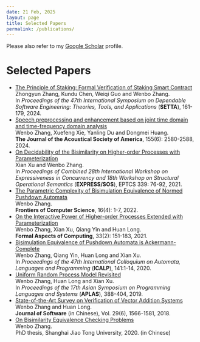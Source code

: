 ```yaml
---
date: 21 Feb, 2025
layout: page
title: Selected Papers
permalink: /publications/
---
```


Please also refer to my [Google Scholar][gs] profile.

# Selected Papers
- [The Principle of Staking: Formal Verification of Staking Smart Contract][SETTA24]<br>
  Zhongyun Zhang, Kundu Chen, Weiqi Guo and Wenbo Zhang.<br>
  In *Proceedings of the 47th International Symposium on Dependable Software Engineering: Theories, Tools, and Applications* (**SETTA**), 161-179, 2024.
- [Speech preprocessing and enhancement based on joint time domain and time-frequency domain analysis][JASA24]<br>
   Wenbo Zhang, Xuefeng Xie,  Yanling Du and Dongmei Huang.<br>
   <b>The Journal of the Acoustical Society of America</b>, 155(6): 2580-2588, 2024.
- [On Decidability of the Bisimilarity on Higher-order Processes with Parameterization][EXPRESS21]<br>
   Xian Xu and Wenbo Zhang.<br>
  In *Proceedings of Combined 28th International Workshop on Expressiveness in Concurrency and 18th Workshop on Structural Operational Semantics* (**EXPRESS/SOS**), EPTCS 339: 76-92, 2021.
- [The Parametric Complexity of Bisimulation Equivalence of Normed Pushdown Automata][FCS21]<br>
   Wenbo Zhang.<br>
  <b>Frontiers of Computer Science</b>, 16(4): 1-7, 2022.
- [On the Interactive Power of Higher-order Processes Extended with Parameterization][FAC20] <br>
   Wenbo Zhang, Xian Xu, Qiang Yin and Huan Long.<br>
  <b>Formal Aspects of Computing</b>, 33(2): 151-183, 2021.
- [Bisimulation Equivalence of Pushdown Automata is Ackermann-Complete][ICALP20] <br>
   Wenbo Zhang, Qiang Yin, Huan Long and Xian Xu.<br>
   In *Proceedings of the 47th International Colloquium on Automata, Languages and Programming* (**ICALP**), 141:1-14, 2020.
- [Uniform Random Process Model Revisited][APLAS19]  <br>
   Wenbo Zhang, Huan Long and Xian Xu. <br>
   In *Proceedings of the 17th Asian Symposium on Programming Languages and Systems* (**APLAS**), 388-404, 2019.
- [State-of-the-Art Survey on Verification of Vector Addition Systems][JOS18]<br>
   Wenbo Zhang and Huan Long.<br>
  <b>Journal of Software</b> (in Chinese), Vol. 29(6), 1566-1581, 2018.
- [On Bisimilarity Equivalence Checking Problems][PhDThesis]<br>Wenbo Zhang.<br> PhD thesis, Shanghai Jiao Tong University, 2020. (in Chinese)


[gs]: https://scholar.google.com/citations?hl=en&user=Hzshk5YAAAAJ
[SETTA24]: https://link.springer.com/chapter/10.1007/978-981-96-0602-3_9
[JASA24]: https://pubs.aip.org/asa/jasa/article-abstract/155/6/3580/3295657/Speech-preprocessing-and-enhancement-based-on?redirectedFrom=fulltext
[EXPRESS21]: https://arxiv.org/abs/2108.10494
[FCS21]: https://link.springer.com/article/10.1007/s11704-021-0340-x
[FAC20]: https://link.springer.com/article/10.1007/s00165-020-00524-1
[ICALP20]: https://drops.dagstuhl.de/opus/volltexte/2020/12548/pdf/LIPIcs-ICALP-2020-141.pdf
[APLAS19]: https://link.springer.com/chapter/10.1007/978-3-030-34175-6_20
[JOS18]: http://www.jos.org.cn/html/2018/6/5465.htm
[PhDThesis]:../pdf/phdThesis.pdf



